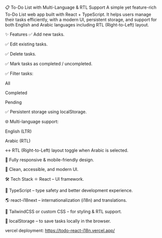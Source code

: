 📋 To-Do List with Multi-Language & RTL Support
A simple yet feature-rich To-Do List web app built with React + TypeScript.
It helps users manage their tasks efficiently, with a modern UI, persistent storage, and support for both English and Arabic languages including RTL (Right-to-Left) layout.

✨ Features
✅ Add new tasks.

✅ Edit existing tasks.

✅ Delete tasks.

✅ Mark tasks as completed / uncompleted.

✅ Filter tasks:

All

Completed

Pending

✅ Persistent storage using localStorage.

🌐 Multi-language support:

English (LTR)

Arabic (RTL)

↔️ RTL (Right-to-Left) layout toggle when Arabic is selected.

📱 Fully responsive & mobile-friendly design.

🎨 Clean, accessible, and modern UI.

🛠️ Tech Stack
⚛️ React – UI framework.

📝 TypeScript – type safety and better development experience.

🌎 react-i18next – internationalization (i18n) and translations.

🎨 TailwindCSS or custom CSS – for styling & RTL support.

💾 localStorage – to save tasks locally in the browser.

vercel deployment: https://todo-react-i18n.vercel.app/